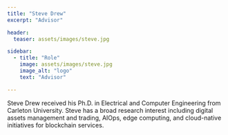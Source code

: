 ```yaml
---
title: "Steve Drew"
excerpt: "Advisor"

header:
  teaser: assets/images/steve.jpg

sidebar:
  - title: "Role"
    image: assets/images/steve.jpg
    image_alt: "logo"
    text: "Advisor"

---
```


Steve Drew received his Ph.D. in Electrical and Computer Engineering from Carleton University. Steve has a broad research interest including digital assets management and trading, AIOps, edge computing, and cloud-native initiatives for blockchain services. 
